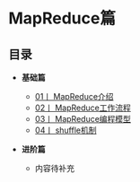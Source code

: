 # MapReduce篇

## 目录
   
-  **基础篇**
    - [01丨 MapReduce介绍 ](./MapReduce介绍.md)
    - [02丨 MapReduce工作流程 ](./MapReduce工作流程.md)
    - [03丨 MapReduce编程模型 ](./MapReduce编程模型.md)
    - [04丨 shuffle机制 ](./Shuffle机制.md)
    



-  **进阶篇**
   - 内容待补充